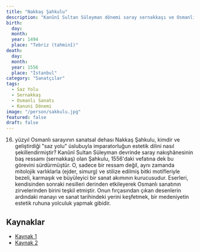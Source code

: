 ```yaml
---
title: "Nakkaş Şahkulu"
description: "Kanûnî Sultan Süleyman dönemi saray sernakkaşı ve Osmanlı bezeme sanatında 'saz yolu' üslubunun öncüsü olan büyük sanatkâr."
birth:
  day:
  month:
  year: 1494
  place: "Tebriz (tahminî)"
death:
  day:
  month:
  year: 1556
  place: "İstanbul"
category: "Sanatçılar"
tags:
  - Saz Yolu
  - Sernakkaş
  - Osmanlı Sanatı
  - Kanuni Dönemi
image: "/person/sakkulu.jpg"
featured: false
draft: false
---
```


16. yüzyıl Osmanlı sarayının sanatsal dehası Nakkaş Şahkulu, kimdir ve geliştirdiği "saz yolu" üslubuyla imparatorluğun estetik dilini nasıl şekillendirmiştir? Kanûnî Sultan Süleyman devrinde saray nakışhânesinin baş ressamı (sernakkaş) olan Şahkulu, 1556'daki vefatına dek bu görevini sürdürmüştür. O, sadece bir ressam değil, aynı zamanda mitolojik varlıklarla (ejder, simurg) ve stilize edilmiş bitki motifleriyle bezeli, karmaşık ve büyüleyici bir sanat akımının kurucusudur. Eserleri, kendisinden sonraki nesilleri derinden etkileyerek Osmanlı sanatının zirvelerinden birini teşkil etmiştir. Onun fırçasından çıkan desenlerin ardındaki manayı ve sanat tarihindeki yerini keşfetmek, bir medeniyetin estetik ruhuna yolculuk yapmak gibidir.

## Kaynaklar

- [Kaynak 1](https://islamansiklopedisi.org.tr/sahkulu)
- [Kaynak 2](https://www.edebiyatvesanatakademisi.com/teship/nakkas-sahkulu-hayati-ve-sanati-569.html)